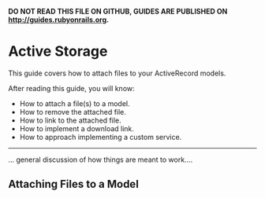 **DO NOT READ THIS FILE ON GITHUB, GUIDES ARE PUBLISHED ON http://guides.rubyonrails.org.**

Active Storage
==============

This guide covers how to attach files to your ActiveRecord models.

After reading this guide, you will know:

* How to attach a file(s) to a model.
* How to remove the attached file.
* How to link to the attached file.
* How to implement a download link.
* How to approach implementing a custom service.

--------------------------------------------------------------------------------

... general discussion of how things are meant to work....

Attaching Files to a Model
--------------------------
